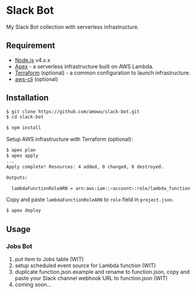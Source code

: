# Slack Bot

My Slack Bot collection with serverless infrastructure.

## Requirement

- [Node.js](https://nodejs.org) v4.x.x
- [Apex](http://apex.run) - a serverless infrastructure built on AWS Lambda.
- [Terraform](https://www.terraform.io) (optional) - a common configuration to launch infrastructure.
- [aws-cli](https://aws.amazon.com/cli/) (optional)

## Installation

```sh
$ git clone https://github.com/amowu/slack-bot.git
$ cd slack-bot
```

```sh
$ npm install
```

Setup AWS infrastructure with Terraform (optional):

```sh
$ apex plan
$ apex apply
...
Apply complete! Resources: 4 added, 0 changed, 0 destroyed.

Outputs:

  lambdaFunctionRoleARN = arn:aws:iam::<account>:role/lambda_function
```

Copy and paste `lambdaFunctionRoleARN` to `role` field in `project.json`.

```sh
$ apex deploy
```

## Usage

### Jobs Bot

1. put item to Jobs table (WIT)
2. setup scheduled event source for Lambda function (WIT)
3. duplicate function.json.example and rename to function.json, copy and paste your Slack channel webhook URL to function.json (WIT)
4. coming soon...
